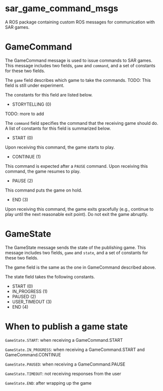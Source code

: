 # sar\_game\_command\_msgs

A ROS package containing custom ROS messages for communication with SAR games.

# GameCommand

The GameCommand message is used to issue commands to SAR games. This message
includes two fields, `game` and `command`, and a set of constants for these two
fields.

The `game` field describes which game to take the commands.
TODO: This field is still under experiment.

The constants for this field are listed below.

- STORYTELLING (0)

TODO: more to add


The `command` field specifies the command that the receiving game should do. A
list of constants for this field is summarized below.

- START (0)

Upon receiving this command, the game starts to play.

- CONTINUE (1)

This command is expected after a `PAUSE` command. Upon receiving this command,
the game resumes to play.

- PAUSE (2)

This command puts the game on hold.

- END (3)

Upon receiving this command, the game exits gracefully (e.g., continue to play
until the next reasonable exit point). Do not exit the game abruptly.

# GameState

The GameState message sends the state of the publishing game. This message
includes two fields, `game` and `state`, and a set of constants for these two
fields.

The game field is the same as the one in GameCommand described above.

The state field takes the following constants.

- START (0)
- IN\_PROGRESS (1)
- PAUSED (2)
- USER\_TIMEOUT (3)
- END (4)

# When to publish a game state

`GameState.START`: when receiving a GameCommand.START

`GameState.IN_PROGRESS`: when receiving a GameCommand.START and
GameCommand.CONTINUE

`GameState.PAUSED`: when receiving a GameCommand.PAUSE

`GameState.TIMEOUT`: not receiving responses from the user

`GameState.END`: after wrapping up the game

